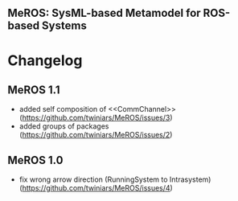 ## MeROS: SysML-based Metamodel for ROS-based Systems 

# Changelog

## MeROS 1.1
* added self composition of \<\<CommChannel\>\> (https://github.com/twiniars/MeROS/issues/3)
* added groups of packages (https://github.com/twiniars/MeROS/issues/2)

## MeROS 1.0
* fix wrong arrow direction (RunningSystem to Intrasystem) (https://github.com/twiniars/MeROS/issues/4)



